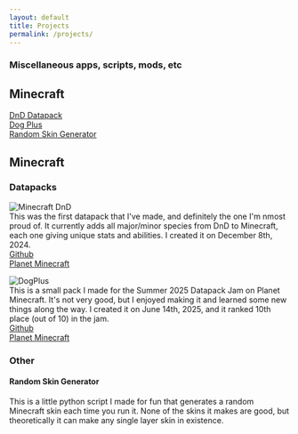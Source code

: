 ```yaml
---
layout: default
title: Projects
permalink: /projects/
---
```


### Miscellaneous apps, scripts, mods, etc

## Minecraft
[DnD Datapack](https://github.com/kraggle09/dnd-datapack)  
[Dog Plus](https://github.com/kraggle09/dogplus)  
[Random Skin Generator](https://github.com/kraggle09/random-skin-generator)  

## Minecraft
### Datapacks
![Minecraft DnD](/assets/projects/minecraft-dnd.png)  
This was the first datapack that I've made, and definitely the one I'm nmost proud of. It currently adds all major/minor species from DnD to Minecraft, each one giving unique stats and abilities. I created it on December 8th, 2024.  
[Github](https://github.com/kraggle09/dnd-datapack)  
[Planet Minecraft](https://www.planetminecraft.com/data-pack/minecraft-dnd-6481428/)  

![DogPlus](/assets/projects/dogplus.png)  
This is a small pack I made for the Summer 2025 Datapack Jam on Planet Minecraft. It's not very good, but I enjoyed making it and learned some new things along the way. I created it on June 14th, 2025, and it ranked 10th place (out of 10) in the jam.  
[Github](https://github.com/kraggle09/dogplus)  
[Planet Minecraft](https://www.planetminecraft.com/data-pack/dogplus)  

### Other
#### Random Skin Generator
This is a little python script I made for fun that generates a random Minecraft skin each time you run it. None of the skins it makes are good, but theoretically it can make any single layer skin in existence.